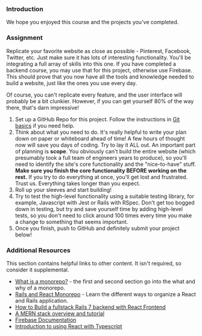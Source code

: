 ### Introduction

We hope you enjoyed this course and the projects you've completed.

### Assignment

<div class="lesson-content__panel" markdown="1">
Replicate your favorite website as close as possible - Pinterest, Facebook, Twitter, etc. Just make sure it has lots of interesting functionality. You'll be integrating a full array of skills into this one. If you have completed a backend course, you may use that for this project, otherwise use Firebase. This should prove that you now have all the tools and knowledge needed to build a website, just like the ones you use every day.

Of course, you can't replicate every feature, and the user interface will probably be a bit clunkier. However, if you can get yourself 80% of the way there, that's darn impressive!

1. Set up a GitHub Repo for this project. Follow the instructions in [Git basics](https://www.theodinproject.com/paths/foundations/courses/foundations/lessons/git-basics) if you need help.
2. Think about what you need to do. It's really helpful to write your plan down on paper or whiteboard ahead of time! A few hours of thought now will save you days of coding. Try to lay it ALL out. An important part of planning is **scope**. You obviously can't build the entire website (which presumably took a full team of engineers years to produce), so you'll need to identify the site's core functionality and the "nice-to-have" stuff. **Make sure you finish the core functionality BEFORE working on the rest.** If you try to do everything at once, you'll get lost and frustrated. Trust us. Everything takes longer than you expect.
3. Roll up your sleeves and start building!
4. Try to test the high-level functionality using a suitable testing library, for example, Javascript with Jest or Rails with RSpec. Don't get too bogged down in testing, but try and save yourself time by adding high-level tests, so you don't need to click around 100 times every time you make a change to something that seems important.
5. Once you finish, push to GitHub and definitely submit your project below!
</div>

### Additional Resources

This section contains helpful links to other content. It isn't required, so consider it supplemental.

- [What is a monorepo?](https://monorepo.tools/#what-is-a-monorepo) - the first and second section go into the what and why of a monorepo.
- [Rails and React Monorepo](https://www.smashingboxes.com/post/rails-and-react-monorepo-a-perfect-balance-of-speed-and-sustainability) - Learn the different ways to organize a React and Rails application.
- [How to Build a fullstack Rails 7 backend with React Frontend](https://www.digitalocean.com/community/tutorials/how-to-set-up-a-ruby-on-rails-v7-project-with-a-react-frontend-on-ubuntu-20-04)
- [A MERN stack overview and tutorial](https://www.mongodb.com/languages/mern-stack-tutorial)
- [Firebase Documentation](https://firebase.google.com/)
- [Introduction to using React with Typescript](https://profy.dev/article/react-typescript)
